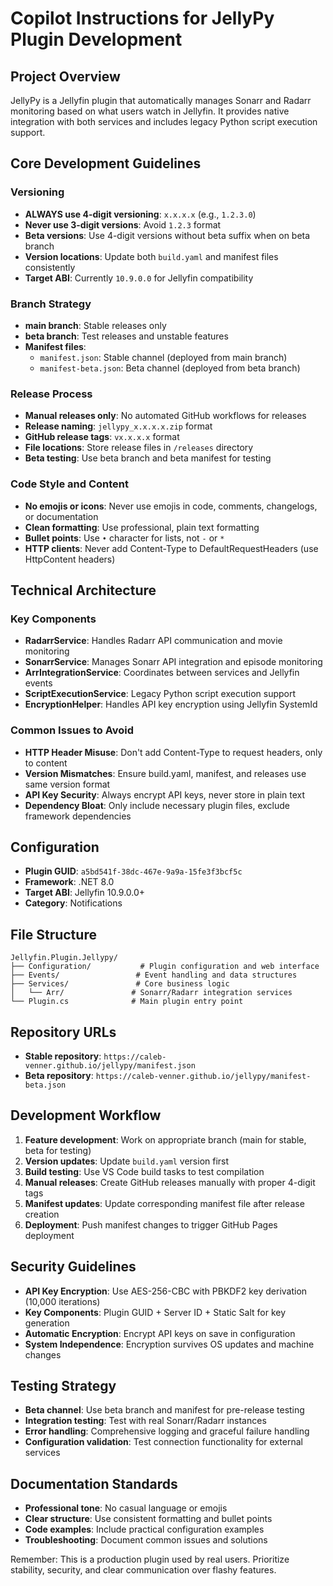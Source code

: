 # Copilot Instructions for JellyPy Plugin Development

## Project Overview
JellyPy is a Jellyfin plugin that automatically manages Sonarr and Radarr monitoring based on what users watch in Jellyfin. It provides native integration with both services and includes legacy Python script execution support.

## Core Development Guidelines

### Versioning
- **ALWAYS use 4-digit versioning**: `x.x.x.x` (e.g., `1.2.3.0`)
- **Never use 3-digit versions**: Avoid `1.2.3` format
- **Beta versions**: Use 4-digit versions without beta suffix when on beta branch
- **Version locations**: Update both `build.yaml` and manifest files consistently
- **Target ABI**: Currently `10.9.0.0` for Jellyfin compatibility

### Branch Strategy
- **main branch**: Stable releases only
- **beta branch**: Test releases and unstable features
- **Manifest files**:
  - `manifest.json`: Stable channel (deployed from main branch)
  - `manifest-beta.json`: Beta channel (deployed from beta branch)

### Release Process
- **Manual releases only**: No automated GitHub workflows for releases
- **Release naming**: `jellypy_x.x.x.x.zip` format
- **GitHub release tags**: `vx.x.x.x` format
- **File locations**: Store release files in `/releases` directory
- **Beta testing**: Use beta branch and beta manifest for testing

### Code Style and Content
- **No emojis or icons**: Never use emojis in code, comments, changelogs, or documentation
- **Clean formatting**: Use professional, plain text formatting
- **Bullet points**: Use `•` character for lists, not `-` or `*`
- **HTTP clients**: Never add Content-Type to DefaultRequestHeaders (use HttpContent headers)

## Technical Architecture

### Key Components
- **RadarrService**: Handles Radarr API communication and movie monitoring
- **SonarrService**: Manages Sonarr API integration and episode monitoring
- **ArrIntegrationService**: Coordinates between services and Jellyfin events
- **ScriptExecutionService**: Legacy Python script execution support
- **EncryptionHelper**: Handles API key encryption using Jellyfin SystemId

### Common Issues to Avoid
- **HTTP Header Misuse**: Don't add Content-Type to request headers, only to content
- **Version Mismatches**: Ensure build.yaml, manifest, and releases use same version format
- **API Key Security**: Always encrypt API keys, never store in plain text
- **Dependency Bloat**: Only include necessary plugin files, exclude framework dependencies

## Configuration
- **Plugin GUID**: `a5bd541f-38dc-467e-9a9a-15fe3f3bcf5c`
- **Framework**: .NET 8.0
- **Target ABI**: Jellyfin 10.9.0.0+
- **Category**: Notifications

## File Structure
```
Jellyfin.Plugin.Jellypy/
├── Configuration/           # Plugin configuration and web interface
├── Events/                 # Event handling and data structures  
├── Services/               # Core business logic
│   └── Arr/               # Sonarr/Radarr integration services
└── Plugin.cs              # Main plugin entry point
```

## Repository URLs
- **Stable repository**: `https://caleb-venner.github.io/jellypy/manifest.json`
- **Beta repository**: `https://caleb-venner.github.io/jellypy/manifest-beta.json`

## Development Workflow
1. **Feature development**: Work on appropriate branch (main for stable, beta for testing)
2. **Version updates**: Update `build.yaml` version first
3. **Build testing**: Use VS Code build tasks to test compilation
4. **Manual releases**: Create GitHub releases manually with proper 4-digit tags
5. **Manifest updates**: Update corresponding manifest file after release creation
6. **Deployment**: Push manifest changes to trigger GitHub Pages deployment

## Security Guidelines
- **API Key Encryption**: Use AES-256-CBC with PBKDF2 key derivation (10,000 iterations)
- **Key Components**: Plugin GUID + Server ID + Static Salt for key generation
- **Automatic Encryption**: Encrypt API keys on save in configuration
- **System Independence**: Encryption survives OS updates and machine changes

## Testing Strategy
- **Beta channel**: Use beta branch and manifest for pre-release testing
- **Integration testing**: Test with real Sonarr/Radarr instances
- **Error handling**: Comprehensive logging and graceful failure handling
- **Configuration validation**: Test connection functionality for external services

## Documentation Standards
- **Professional tone**: No casual language or emojis
- **Clear structure**: Use consistent formatting and bullet points
- **Code examples**: Include practical configuration examples
- **Troubleshooting**: Document common issues and solutions

Remember: This is a production plugin used by real users. Prioritize stability, security, and clear communication over flashy features.
